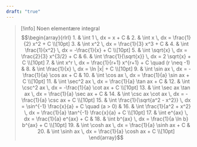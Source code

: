 ```yaml
---
draft: "true"
---
```


> [!info] Noen elementære integral
> $$\begin{array}{rlrl} 1. & \int 1 \, dx = x + C & 2. & \int x \, dx = \frac{1}{2} x^2 + C \\[10pt] 3. & \int x^2 \, dx = \frac{1}{3} x^3 + C & 4. & \int \frac{1}{x^2} \, dx = -\frac{1}{x} + C \\[10pt] 5. & \int \sqrt{x} \, dx = \frac{2}{3} x^{3/2} + C & 6. & \int \frac{1}{\sqrt{x}} \, dx = 2 \sqrt{x} + C \\[10pt] 7. & \int x^r \, dx = \frac{1}{r+1} x^{r+1} + C \quad (r \neq -1) & 8. & \int \frac{1}{x} \, dx = \ln |x| + C \\[10pt] 9. & \int \sin ax \, dx = -\frac{1}{a} \cos ax + C & 10. & \int \cos ax \, dx = \frac{1}{a} \sin ax + C \\[10pt] 11. & \int \sec^2 ax \, dx = \frac{1}{a} \tan ax + C & 12. & \int \csc^2 ax \, dx = -\frac{1}{a} \cot ax + C \\[10pt] 13. & \int \sec ax \tan ax \, dx = \frac{1}{a} \sec ax + C & 14. & \int \csc ax \cot ax \, dx = -\frac{1}{a} \csc ax + C \\[10pt] 15. & \int \frac{1}{\sqrt{a^2 - x^2}} \, dx = \sin^{-1} \frac{x}{a} + C \quad (a > 0) & 16. & \int \frac{1}{a^2 + x^2} \, dx = \frac{1}{a} \tan^{-1} \frac{x}{a} + C \\[10pt] 17. & \int e^{ax} \, dx = \frac{1}{a} e^{ax} + C & 18. & \int b^{ax} \, dx = \frac{1}{a \ln b} b^{ax} + C \\[10pt] 19. & \int \cosh ax \, dx = \frac{1}{a} \sinh ax + C & 20. & \int \sinh ax \, dx = \frac{1}{a} \cosh ax + C \\[10pt] \end{array}$$  

